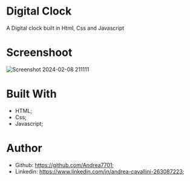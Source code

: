 # Digital Clock

A Digital clock built in Html, Css and Javascript

# Screenshoot

![Screenshot 2024-02-08 211111](https://github.com/Andrea7701/Digital-Clock/assets/156012853/279598c4-bf03-43f4-9bcf-a07deb87c7ab)

# Built With 
 - HTML;
 - Css;
 - Javascript;

# Author
 - Github: https://github.com/Andrea7701;
 - Linkedin: https://www.linkedin.com/in/andrea-cavallini-263087223;
